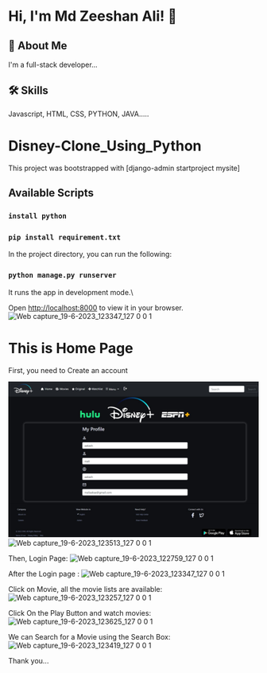 # Hi, I'm Md Zeeshan Ali! 👋

## 🚀 About Me
I'm a full-stack developer...

## 🛠 Skills
Javascript, HTML, CSS, PYTHON, JAVA.....

# Disney-Clone_Using_Python
This project was bootstrapped with [django-admin startproject mysite]


## Available Scripts

### `install python`

### `pip install requirement.txt`

In the project directory, you can run the following:

### `python manage.py runserver`

It runs the app in development mode.\

Open [http://localhost:8000](http://localhost:8000) to view it in your browser.
![Web capture_19-6-2023_123347_127 0 0 1](https://github.com/zeeshan0987/Disney-Clone_Using_Python/assets/63701711/ac74b6ed-372f-4127-9bd7-f7722927df1e)

# This is Home Page


First, you need to Create an account 

![Alt text](</red_img/Web capture_19-6-2023_123327_127.0.0.1.jpeg>)
![Web capture_19-6-2023_123513_127 0 0 1](https://github.com/zeeshan0987/Disney-Clone_Using_Python/assets/63701711/27c89f74-3946-4507-a50b-eeb78a60ded1)

Then,
Login Page:
![Web capture_19-6-2023_122759_127 0 0 1](https://github.com/zeeshan0987/Disney-Clone_Using_Python/assets/63701711/eee05e00-0ad7-4345-a927-4fe454d89d24)

After the Login page :
![Web capture_19-6-2023_123347_127 0 0 1](https://github.com/zeeshan0987/Disney-Clone_Using_Python/assets/63701711/93afb8a8-7616-421d-af98-4f7cd4299dc6)

Click on Movie, all the movie lists are available:
![Web capture_19-6-2023_123257_127 0 0 1](https://github.com/zeeshan0987/Disney-Clone_Using_Python/assets/63701711/57e73505-d293-43f6-8dca-36858334b0ef)

Click On the Play Button and watch movies:
![Web capture_19-6-2023_123625_127 0 0 1](https://github.com/zeeshan0987/Disney-Clone_Using_Python/assets/63701711/1e9b192d-38d0-4630-96a6-434fb0be2b7b)

We can Search for a Movie using the Search Box: 
![Web capture_19-6-2023_123419_127 0 0 1](https://github.com/zeeshan0987/Disney-Clone_Using_Python/assets/63701711/572fd556-b64c-4a64-99a5-d8ff112b905d)

Thank you...





